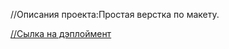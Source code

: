 //Описания проекта:Простая верстка по макету.

[//Сылка на дэплоймент](https://mraminhasanov.github.io/website3/)

